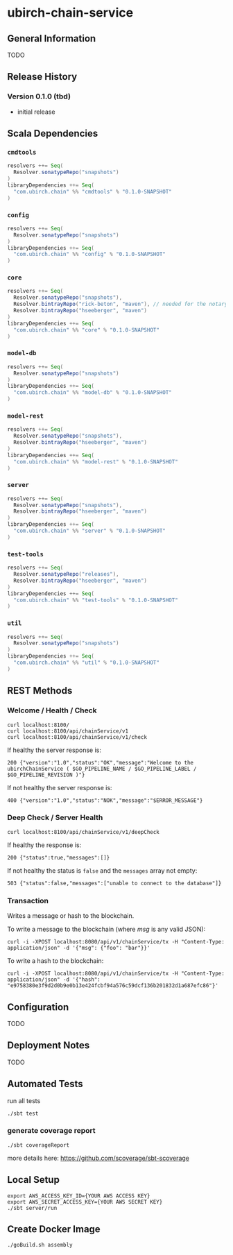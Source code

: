 # ubirch-chain-service

## General Information

TODO


## Release History

### Version 0.1.0 (tbd)

* initial release


## Scala Dependencies

### `cmdtools`

```scala
resolvers ++= Seq(
  Resolver.sonatypeRepo("snapshots")
)
libraryDependencies ++= Seq(
  "com.ubirch.chain" %% "cmdtools" % "0.1.0-SNAPSHOT"
)
```

### `config`

```scala
resolvers ++= Seq(
  Resolver.sonatypeRepo("snapshots")
)
libraryDependencies ++= Seq(
  "com.ubirch.chain" %% "config" % "0.1.0-SNAPSHOT"
)
```

### `core`

```scala
resolvers ++= Seq(
  Resolver.sonatypeRepo("snapshots"),
  Resolver.bintrayRepo("rick-beton", "maven"), // needed for the notary-client
  Resolver.bintrayRepo("hseeberger", "maven")
)
libraryDependencies ++= Seq(
  "com.ubirch.chain" %% "core" % "0.1.0-SNAPSHOT"
)
```

### `model-db`

```scala
resolvers ++= Seq(
  Resolver.sonatypeRepo("snapshots")
)
libraryDependencies ++= Seq(
  "com.ubirch.chain" %% "model-db" % "0.1.0-SNAPSHOT"
)
```

### `model-rest`

```scala
resolvers ++= Seq(
  Resolver.sonatypeRepo("snapshots"),
  Resolver.bintrayRepo("hseeberger", "maven")
)
libraryDependencies ++= Seq(
  "com.ubirch.chain" %% "model-rest" % "0.1.0-SNAPSHOT"
)
```

### `server`

```scala
resolvers ++= Seq(
  Resolver.sonatypeRepo("snapshots"),
  Resolver.bintrayRepo("hseeberger", "maven")
)
libraryDependencies ++= Seq(
  "com.ubirch.chain" %% "server" % "0.1.0-SNAPSHOT"
)
```

### `test-tools`

```scala
resolvers ++= Seq(
  Resolver.sonatypeRepo("releases"),
  Resolver.bintrayRepo("hseeberger", "maven")
)
libraryDependencies ++= Seq(
  "com.ubirch.chain" %% "test-tools" % "0.1.0-SNAPSHOT"
)
```

### `util`

```scala
resolvers ++= Seq(
  Resolver.sonatypeRepo("snapshots")
)
libraryDependencies ++= Seq(
  "com.ubirch.chain" %% "util" % "0.1.0-SNAPSHOT"
)
```


## REST Methods

### Welcome / Health / Check

    curl localhost:8100/
    curl localhost:8100/api/chainService/v1
    curl localhost:8100/api/chainService/v1/check

If healthy the server response is:

    200 {"version":"1.0","status":"OK","message":"Welcome to the ubirchChainService ( $GO_PIPELINE_NAME / $GO_PIPELINE_LABEL / $GO_PIPELINE_REVISION )"}

If not healthy the server response is:

    400 {"version":"1.0","status":"NOK","message":"$ERROR_MESSAGE"}

### Deep Check / Server Health

    curl localhost:8100/api/chainService/v1/deepCheck

If healthy the response is:

    200 {"status":true,"messages":[]}

If not healthy the status is `false` and the `messages` array not empty:

    503 {"status":false,"messages":["unable to connect to the database"]}

### Transaction

Writes a message or hash to the blockchain.

To write a message to the blockchain (where _msg_ is any valid JSON):

    curl -i -XPOST localhost:8080/api/v1/chainService/tx -H "Content-Type: application/json" -d '{"msg": {"foo": "bar"}}'

To write a hash to the blockchain:

    curl -i -XPOST localhost:8080/api/v1/chainService/tx -H "Content-Type: application/json" -d '{"hash": "e9758380e3f9d2d0b9e0b13e424fcbf94a576c59dcf136b201832d1a687efc86"}'


## Configuration

TODO


## Deployment Notes

TODO


## Automated Tests

run all tests

    ./sbt test

### generate coverage report

    ./sbt coverageReport

more details here: https://github.com/scoverage/sbt-scoverage


## Local Setup

    export AWS_ACCESS_KEY_ID={YOUR AWS ACCESS KEY}
    export AWS_SECRET_ACCESS_KEY={YOUR AWS SECRET KEY}
    ./sbt server/run


## Create Docker Image

    ./goBuild.sh assembly
